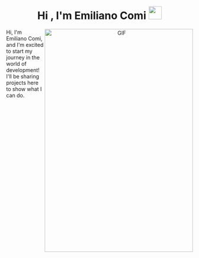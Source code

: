 <h1 align="center"><b>Hi , I'm Emiliano Comi </b><img src="https://media.giphy.com/media/hvRJCLFzcasrR4ia7z/giphy.gif" width="35"></h1>
<a target="_blank" align="center">
<img align="right" top="750" height="600" width="400" alt="GIF" src="https://media1.tenor.com/m/Z_Ah8rkdZ4YAAAAC/walking-code.gif">
Hi, I'm Emiliano Comi, and I'm excited to start my journey in the world of development! I'll be sharing projects here to show what I can do.





